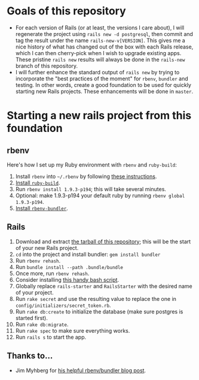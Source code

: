 # Goals of this repository

* For each version of Rails (or at least, the versions I care about), I will regenerate the project using `rails new -d postgresql`, then commit and tag the result under the name `rails-new-v[VERSION]`. This gives me a nice history of what has changed out of the box with each Rails release, which I can then cherry-pick when I wish to upgrade existing apps. These pristine `rails new` results will always be done in the `rails-new` branch of this repository.
* I will further enhance the standard output of `rails new` by trying to incorporate the "best practices of the moment" for `rbenv`, `bundler` and testing. In other words, create a good foundation to be used for quickly starting new Rails projects. These enhancements will be done in `master`.

# Starting a new rails project from this foundation

## rbenv

Here's how I set up my Ruby environment with `rbenv` and `ruby-build`:

1. Install `rbenv` into `~/.rbenv` by following [these instructions][rbenv-install].
2. [Install `ruby-build`][ruby-build-install].
3. Run `rbenv install 1.9.3-p194`; this will take several minutes.
4. Optional: make 1.9.3-p194 your default ruby by running `rbenv global 1.9.3-p194`.
5. [Install `rbenv-bundler`][rbenv-bundler-install].

## Rails

1. Download and extract [the tarball of this repository][tarball]; this will be the start of your new Rails project.
2. `cd` into the project and install bundler: `gem install bundler`
3. Run `rbenv rehash`.
4. Run `bundle install --path .bundle/bundle`
5. Once more, run `rbenv rehash`.
6. Consider installing [this handy bash script][r].
7. Globally replace `rails-starter` and `RailsStarter` with the desired name of your project.
7. Run `rake secret` and use the resulting value to replace the one in `config/initializers/secret_token.rb`.
8. Run `rake db:create` to initialize the database (make sure postgres is started first).
9. Run `rake db:migrate`.
10. Run `rake spec` to make sure everything works.
11. Run `rails s` to start the app.

## Thanks to…

* Jim Myhberg for [his helpful rbenv/bundler blog post][jim].

[rbenv-install]:https://github.com/sstephenson/rbenv#section_2
[ruby-build-install]:https://github.com/sstephenson/ruby-build#readme
[rbenv-bundler-install]:https://github.com/carsomyr/rbenv-bundler#readme
[tarball]:https://github.com/mbrictson/rails-starter/tarball/master
[r]:http://blog.55minutes.com/post/15353228566/invoke-rails-and-rake-faster-and-with-fewer-mistakes
[jim]:http://jimeh.me/blog/2011/11/01/my-ruby-development-environment/

